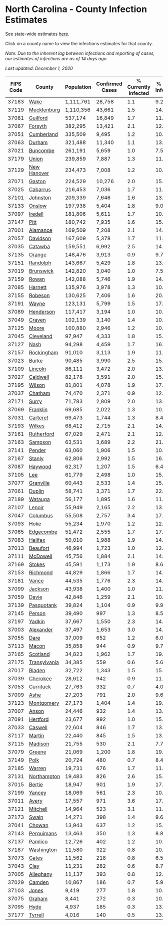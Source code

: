 # North Carolina - County Infection Estimates

See state-wide estimates [here](/infections/us-nc).

Click on a county name to view the infections estimates for that county.

*Note: Due to the inherent lag between infections and reporting of cases, our estimates of infections are as of 14 days ago.*

*Last updated: December 1, 2020*

|   FIPS Code |                       County |   Population |   Confirmed Cases |   % Currently Infected |   % Total Infected |
|-------------|------------------------------|--------------|-------------------|------------------------|--------------------|
|       37183 |                 [Wake](wake) |    1,111,761 |            28,758 |                    1.1 |                9.2 |
|       37119 |   [Mecklenburg](mecklenburg) |    1,110,356 |            43,661 |                    1.5 |               14.5 |
|       37081 |         [Guilford](guilford) |      537,174 |            16,849 |                    1.7 |               11.0 |
|       37067 |           [Forsyth](forsyth) |      382,295 |            13,421 |                    2.1 |               12.4 |
|       37051 |     [Cumberland](cumberland) |      335,509 |             9,495 |                    1.2 |               10.0 |
|       37063 |             [Durham](durham) |      321,488 |            11,340 |                    1.1 |               13.5 |
|       37021 |         [Buncombe](buncombe) |      261,191 |             5,659 |                    1.0 |                7.5 |
|       37179 |               [Union](union) |      239,859 |             7,887 |                    1.3 |               11.7 |
|       37129 |   [New Hanover](new-hanover) |      234,473 |             7,008 |                    1.2 |               10.5 |
|       37071 |             [Gaston](gaston) |      224,529 |            10,276 |                    2.0 |               15.8 |
|       37025 |         [Cabarrus](cabarrus) |      216,453 |             7,036 |                    1.7 |               11.5 |
|       37101 |         [Johnston](johnston) |      209,339 |             7,646 |                    1.6 |               13.1 |
|       37133 |             [Onslow](onslow) |      197,938 |             5,404 |                    1.8 |                9.0 |
|       37097 |           [Iredell](iredell) |      181,806 |             5,611 |                    1.7 |               10.7 |
|       37147 |                 [Pitt](pitt) |      180,742 |             7,935 |                    1.6 |               15.2 |
|       37001 |         [Alamance](alamance) |      169,509 |             7,208 |                    2.1 |               14.8 |
|       37057 |         [Davidson](davidson) |      167,609 |             5,378 |                    1.7 |               11.2 |
|       37035 |           [Catawba](catawba) |      159,551 |             6,992 |                    2.5 |               14.8 |
|       37135 |             [Orange](orange) |      148,476 |             3,913 |                    0.9 |                9.7 |
|       37151 |         [Randolph](randolph) |      143,667 |             5,429 |                    1.8 |               13.5 |
|       37019 |       [Brunswick](brunswick) |      142,820 |             3,040 |                    1.0 |                7.5 |
|       37159 |               [Rowan](rowan) |      142,088 |             5,746 |                    1.9 |               14.6 |
|       37085 |           [Harnett](harnett) |      135,976 |             3,978 |                    1.3 |               10.4 |
|       37155 |           [Robeson](robeson) |      130,625 |             7,406 |                    1.6 |               20.4 |
|       37191 |               [Wayne](wayne) |      123,131 |             5,799 |                    1.5 |               17.9 |
|       37089 |       [Henderson](henderson) |      117,417 |             3,194 |                    1.0 |               10.0 |
|       37049 |             [Craven](craven) |      102,139 |             3,140 |                    1.4 |               10.6 |
|       37125 |               [Moore](moore) |      100,880 |             2,946 |                    1.2 |               10.4 |
|       37045 |       [Cleveland](cleveland) |       97,947 |             4,333 |                    1.8 |               15.0 |
|       37127 |                 [Nash](nash) |       94,298 |             4,459 |                    1.7 |               16.4 |
|       37157 |     [Rockingham](rockingham) |       91,010 |             3,113 |                    1.9 |               11.4 |
|       37023 |               [Burke](burke) |       90,485 |             3,990 |                    2.5 |               15.6 |
|       37109 |           [Lincoln](lincoln) |       86,111 |             3,472 |                    2.0 |               13.6 |
|       37027 |         [Caldwell](caldwell) |       82,178 |             3,591 |                    2.0 |               15.0 |
|       37195 |             [Wilson](wilson) |       81,801 |             4,078 |                    1.9 |               17.8 |
|       37037 |           [Chatham](chatham) |       74,470 |             2,371 |                    0.9 |               12.8 |
|       37171 |               [Surry](surry) |       71,783 |             2,809 |                    2.0 |               13.6 |
|       37069 |         [Franklin](franklin) |       69,685 |             2,022 |                    1.3 |               10.4 |
|       37031 |         [Carteret](carteret) |       69,473 |             1,744 |                    1.3 |                8.4 |
|       37193 |             [Wilkes](wilkes) |       68,412 |             2,715 |                    2.1 |               14.0 |
|       37161 |     [Rutherford](rutherford) |       67,029 |             2,471 |                    2.1 |               12.8 |
|       37163 |           [Sampson](sampson) |       63,531 |             3,689 |                    2.2 |               21.0 |
|       37141 |             [Pender](pender) |       63,060 |             1,906 |                    1.5 |               10.6 |
|       37167 |             [Stanly](stanly) |       62,806 |             2,992 |                    1.5 |               16.7 |
|       37087 |           [Haywood](haywood) |       62,317 |             1,207 |                    1.5 |                6.4 |
|       37105 |                   [Lee](lee) |       61,779 |             2,498 |                    1.0 |               15.3 |
|       37077 |       [Granville](granville) |       60,443 |             2,533 |                    1.4 |               15.9 |
|       37061 |             [Duplin](duplin) |       58,741 |             3,371 |                    1.7 |               22.2 |
|       37189 |           [Watauga](watauga) |       56,177 |             1,895 |                    1.6 |               11.1 |
|       37107 |             [Lenoir](lenoir) |       55,949 |             2,165 |                    2.2 |               13.4 |
|       37047 |         [Columbus](columbus) |       55,508 |             2,757 |                    3.4 |               17.5 |
|       37093 |                 [Hoke](hoke) |       55,234 |             1,970 |                    1.2 |               12.9 |
|       37065 |       [Edgecombe](edgecombe) |       51,472 |             2,555 |                    1.7 |               17.4 |
|       37083 |           [Halifax](halifax) |       50,010 |             1,988 |                    1.9 |               14.1 |
|       37013 |         [Beaufort](beaufort) |       46,994 |             1,723 |                    1.0 |               12.4 |
|       37111 |         [McDowell](mcdowell) |       45,756 |             1,884 |                    2.1 |               14.2 |
|       37169 |             [Stokes](stokes) |       45,591 |             1,173 |                    1.9 |                8.6 |
|       37153 |         [Richmond](richmond) |       44,829 |             1,866 |                    1.7 |               14.6 |
|       37181 |               [Vance](vance) |       44,535 |             1,776 |                    2.3 |               14.5 |
|       37099 |           [Jackson](jackson) |       43,938 |             1,400 |                    1.0 |               11.0 |
|       37059 |               [Davie](davie) |       42,846 |             1,259 |                    2.1 |               10.1 |
|       37139 |     [Pasquotank](pasquotank) |       39,824 |             1,104 |                    0.9 |                9.9 |
|       37145 |             [Person](person) |       39,490 |               997 |                    1.3 |                8.5 |
|       37197 |             [Yadkin](yadkin) |       37,667 |             1,550 |                    2.3 |               14.3 |
|       37003 |       [Alexander](alexander) |       37,497 |             1,653 |                    3.0 |               14.4 |
|       37055 |                 [Dare](dare) |       37,009 |               652 |                    1.2 |                6.0 |
|       37113 |               [Macon](macon) |       35,858 |               944 |                    0.9 |                9.7 |
|       37165 |         [Scotland](scotland) |       34,823 |             1,962 |                    1.7 |               19.3 |
|       37175 | [Transylvania](transylvania) |       34,385 |               559 |                    0.6 |                5.6 |
|       37017 |             [Bladen](bladen) |       32,722 |             1,343 |                    1.5 |               15.0 |
|       37039 |         [Cherokee](cherokee) |       28,612 |               942 |                    0.9 |               11.5 |
|       37053 |       [Currituck](currituck) |       27,763 |               332 |                    0.7 |                4.0 |
|       37009 |                 [Ashe](ashe) |       27,203 |               791 |                    2.0 |                9.6 |
|       37123 |     [Montgomery](montgomery) |       27,173 |             1,404 |                    1.4 |               19.0 |
|       37007 |               [Anson](anson) |       24,446 |               932 |                    1.4 |               13.5 |
|       37091 |         [Hertford](hertford) |       23,677 |               992 |                    1.0 |               15.2 |
|       37033 |           [Caswell](caswell) |       22,604 |               846 |                    1.7 |               13.0 |
|       37117 |             [Martin](martin) |       22,440 |               845 |                    1.5 |               13.2 |
|       37115 |           [Madison](madison) |       21,755 |               530 |                    2.1 |                7.7 |
|       37079 |             [Greene](greene) |       21,069 |             1,200 |                    1.8 |               19.9 |
|       37149 |                 [Polk](polk) |       20,724 |               480 |                    0.7 |                8.4 |
|       37185 |             [Warren](warren) |       19,731 |               676 |                    1.7 |               11.9 |
|       37131 |   [Northampton](northampton) |       19,483 |               826 |                    2.6 |               15.9 |
|       37015 |             [Bertie](bertie) |       18,947 |               901 |                    1.9 |               17.2 |
|       37199 |             [Yancey](yancey) |       18,069 |               561 |                    2.3 |               10.6 |
|       37011 |               [Avery](avery) |       17,557 |               971 |                    3.6 |               17.4 |
|       37121 |         [Mitchell](mitchell) |       14,964 |               523 |                    3.1 |               11.6 |
|       37173 |               [Swain](swain) |       14,271 |               398 |                    1.4 |                9.6 |
|       37041 |             [Chowan](chowan) |       13,943 |               637 |                    1.2 |               15.2 |
|       37143 |     [Perquimans](perquimans) |       13,463 |               350 |                    1.3 |                8.8 |
|       37137 |           [Pamlico](pamlico) |       12,726 |               402 |                    1.2 |               10.9 |
|       37187 |     [Washington](washington) |       11,580 |               322 |                    0.8 |               10.0 |
|       37073 |               [Gates](gates) |       11,562 |               218 |                    0.8 |                6.5 |
|       37043 |                 [Clay](clay) |       11,231 |               282 |                    0.6 |                8.7 |
|       37005 |       [Alleghany](alleghany) |       11,137 |               393 |                    0.8 |               12.3 |
|       37029 |             [Camden](camden) |       10,867 |               186 |                    0.7 |                5.9 |
|       37103 |               [Jones](jones) |        9,419 |               277 |                    1.8 |               10.5 |
|       37075 |             [Graham](graham) |        8,441 |               272 |                    0.3 |               10.9 |
|       37095 |                 [Hyde](hyde) |        4,937 |               185 |                    0.3 |               13.2 |
|       37177 |           [Tyrrell](tyrrell) |        4,016 |               140 |                    0.5 |               13.5 |